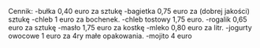 Cennik:
-bułka 0,40 euro za sztukę
-bagietka 0,75 euro za (dobrej jakości) sztukę
-chleb 1 euro za bochenek.
-chleb tostowy 1,75 euro.
-rogalik 0,65 euro za sztukę
-masło 1,75 euro za kostkę
-mleko 0,80 euro za litr.
-jogurty owocowe 1 euro za 4ry małe opakowania.
-mojito 4 euro 